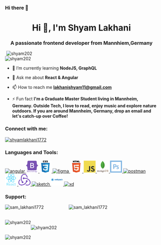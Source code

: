 ### Hi there 👋

<h1 align="center">Hi 👋, I'm Shyam Lakhani</h1>
<h3 align="center">A passionate frontend developer from Mannhiem,Germany</h3>
 <img  align="right" src="https://camo.githubusercontent.com/e20822b4282c07ffd010cd05f855a6561d3b62358ca9e607e4901288dd748fcb/68747470733a2f2f63646e2e6472696262626c652e636f6d2f75736572732f323133313939332f73637265656e73686f74732f343934383733362f74686f75676874776f726b732d6769665f6472696262626c652e676966" alt="shyam202" width="500" /> 

<p align="left"> <img src="https://komarev.com/ghpvc/?username=shyam202&label=Profile%20views&color=0e75b6&style=flat" alt="shyam202" /> </p>

- 🌱 I’m currently learning **NodeJS, GraphQL**

- 💬 Ask me about **React & Angular**

- 📫 How to reach me **lakhanishyam11@gmail.com**

- ⚡ Fun fact **I'm a Graduate Master Student living in Mannheim, Germany. Outside Tech, I love to read, enjoy music and explore nature outdoors. If you are around Mannheim, Germany, drop an email and let's catch-up over Coffee!**

<h3 align="left">Connect with me:</h3>
<p align="left">
<a href="https://linkedin.com/in/shyamlakhani1772" target="blank"><img align="center" src="https://raw.githubusercontent.com/rahuldkjain/github-profile-readme-generator/master/src/images/icons/Social/linked-in-alt.svg" alt="shyamlakhani1772" height="30" width="40" /></a>
</p>

<h3 align="left">Languages and Tools:</h3>
<p align="left"> <a href="https://angular.io" target="_blank" rel="noreferrer"> <img src="https://angular.io/assets/images/logos/angular/angular.svg" alt="angular" width="40" height="40"/> </a> <a href="https://getbootstrap.com" target="_blank" rel="noreferrer"> <img src="https://raw.githubusercontent.com/devicons/devicon/master/icons/bootstrap/bootstrap-plain-wordmark.svg" alt="bootstrap" width="40" height="40"/> </a> <a href="https://www.w3schools.com/css/" target="_blank" rel="noreferrer"> <img src="https://raw.githubusercontent.com/devicons/devicon/master/icons/css3/css3-original-wordmark.svg" alt="css3" width="40" height="40"/> </a> <a href="https://www.figma.com/" target="_blank" rel="noreferrer"> <img src="https://www.vectorlogo.zone/logos/figma/figma-icon.svg" alt="figma" width="40" height="40"/> </a> <a href="https://www.w3.org/html/" target="_blank" rel="noreferrer"> <img src="https://raw.githubusercontent.com/devicons/devicon/master/icons/html5/html5-original-wordmark.svg" alt="html5" width="40" height="40"/> </a> <a href="https://developer.mozilla.org/en-US/docs/Web/JavaScript" target="_blank" rel="noreferrer"> <img src="https://raw.githubusercontent.com/devicons/devicon/master/icons/javascript/javascript-original.svg" alt="javascript" width="40" height="40"/> </a> <a href="https://www.mongodb.com/" target="_blank" rel="noreferrer"> <img src="https://raw.githubusercontent.com/devicons/devicon/master/icons/mongodb/mongodb-original-wordmark.svg" alt="mongodb" width="40" height="40"/> </a> <a href="https://www.photoshop.com/en" target="_blank" rel="noreferrer"> <img src="https://raw.githubusercontent.com/devicons/devicon/master/icons/photoshop/photoshop-line.svg" alt="photoshop" width="40" height="40"/> </a> <a href="https://postman.com" target="_blank" rel="noreferrer"> <img src="https://www.vectorlogo.zone/logos/getpostman/getpostman-icon.svg" alt="postman" width="40" height="40"/> </a> <a href="https://reactjs.org/" target="_blank" rel="noreferrer"> <img src="https://raw.githubusercontent.com/devicons/devicon/master/icons/react/react-original-wordmark.svg" alt="react" width="40" height="40"/> </a> <a href="https://redux.js.org" target="_blank" rel="noreferrer"> <img src="https://raw.githubusercontent.com/devicons/devicon/master/icons/redux/redux-original.svg" alt="redux" width="40" height="40"/> </a> <a href="https://www.sketch.com/" target="_blank" rel="noreferrer"> <img src="https://www.vectorlogo.zone/logos/sketchapp/sketchapp-icon.svg" alt="sketch" width="40" height="40"/> </a> <a href="https://webpack.js.org" target="_blank" rel="noreferrer"> <img src="https://raw.githubusercontent.com/devicons/devicon/d00d0969292a6569d45b06d3f350f463a0107b0d/icons/webpack/webpack-original-wordmark.svg" alt="webpack" width="40" height="40"/> </a> <a href="https://www.adobe.com/products/xd.html" target="_blank" rel="noreferrer"> <img src="https://cdn.worldvectorlogo.com/logos/adobe-xd.svg" alt="xd" width="40" height="40"/> </a> </p>

<h3 align="left">Support:</h3>
<p><a href="https://www.buymeacoffee.com/sam_lakhani1772"> <img align="left" src="https://cdn.buymeacoffee.com/buttons/v2/default-yellow.png" height="50" width="210" alt="sam_lakhani1772" /></a><a href="https://ko-fi.com/sam_lakhani1772"> <img align="left" src="https://cdn.ko-fi.com/cdn/kofi3.png?v=3" height="50" width="210" alt="sam_lakhani1772" /></a></p><br><br>

<p><img align="left" src="https://github-readme-stats.vercel.app/api/top-langs?username=shyam202&show_icons=true&locale=en&layout=compact" alt="shyam202" /></p>

<p>&nbsp;<img align="center" src="https://github-readme-stats.vercel.app/api?username=shyam202&show_icons=true&locale=en" alt="shyam202" /></p>

<p><img align="center" src="https://github-readme-streak-stats.herokuapp.com/?user=shyam202&" alt="shyam202" /></p>
